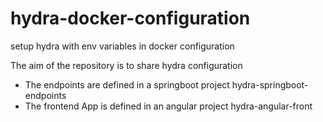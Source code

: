 # hydra-docker-configuration
setup hydra with env variables in docker configuration

The aim of the repository is to share hydra configuration 

* The endpoints are defined in a springboot project hydra-springboot-endpoints
* The frontend App is defined in an angular project hydra-angular-front
